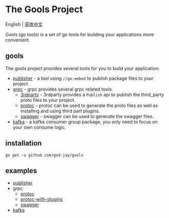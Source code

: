 # The Gools Project

English | [简体中文](README.zh-cn.md)

Gools (go tools) is a set of go tools for building your applications more convenient.

## gools

The gools project provides several tools for you to build your application:

- [publisher](publisher) - a tool using `//go:embed` to publish package files to your project.
- [grpc](grpc) - grpc provides several grpc related tools.
    - [3rdparty](grpc/3rdparty) - 3rdparty provides a `Publish` api to publish the third_party proto files to your
      project.
    - [protoc](grpc/protoc) - protoc can be used to generate the proto files as well as installing and using third part
      plugins.
    - [swagger](grpc/swagger) - swagger can be used to generate the swagger files.
- [kafka](kafka) - a kafka consumer group package, you only need to focus on your own consume logic.

## installation

`go get -u github.com/god-jay/gools`

## examples

- [publisher](_examples/publisher)
- grpc
    - [protoc](_examples/gen-proto)
    - [protoc-with-plugins](_examples/gen-proto-with-plugins)
    - [swagger](_examples/gen-swagger)
- [kafka](_examples/kafka)
